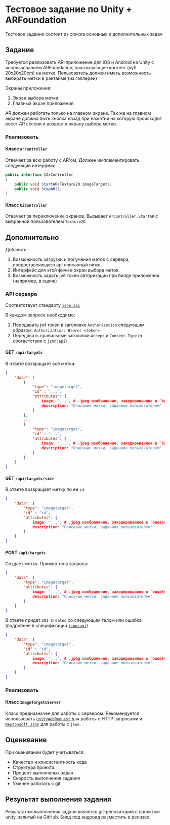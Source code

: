 # Тестовое задание по Unity + ARFoundation

Тестовое задание состоит из списка основных и дополнительных задач

## Задание

Требуется реализовать AR-приложение для iOS и Android на Unity с использованием ARFoundation, показывающее контент (куб 20x20x20cm) на метке. Пользователь должен иметь возможность выбирать метки в рантайме (из галлереи)

Экраны приложения:

1. Экран выбора метки
2. Главный экран приложения.

AR должен работать только на главном экране. Так же на главном экране должна быть кнопка назад при нажатии на которую происходит ресет AR сессии и возврат к экрану выбора метки.

### Реализовать

#### Класс `ArController`

Отвечает за всю работу с AR'ом. Должен имплементировать следующий интерфейс:

```csharp
public interface IArController 
{
    public void StartAR(Texture2D imageTarget);
    public void StopAR();
}
```

#### Класс `UiController`

Отвечает за переключение экранов. Вызывает `ArController.StartAR` с выбранной пользователем `Texture2D`

## Дополнительно

Добавить:

1. Возможность загрузки и получения меток с сервера, предоставляющего api описанный ниже.
2. Интерфейс для этой фичи в экран выбора меток.
3. Возможность задать jwt токен авторизации при билде приложения (например, в сцене)

### API сервера

Соответствует стандарту [`json:api`](https://jsonapi.org)

В каждом запросе необходимо:

1. Передавать jwt токен в заголовке `Authorization` следующим образом: `Authorization: Bearer <token>`
2. Передавать правильные заголовки `Accept` и `Content-Type` (в соответствии с [`json:api`](https://jsonapi.org))

#### GET `/api/targets`

В ответе возвращает все метки:

```json
{
    "data": [
        {
            "type": "imagetarget",
            "id" : "...",
            "attributes": {
                image: "...", # .jpeg изображение, закодированное в `base64`
                description: "Описание метки, заданное пользователем"
            }
        },
        ...
        {
            "type": "imagetarget",
            "id" : "...",
            "attributes": {
                image: "...", # .jpeg изображение, закодированное в `base64`
                description: "Описание метки, заданное пользователем"
            }
        }
    ]
}
```

#### GET `/api/targets/<id>`

В ответе возвращает метку по ее `id`

```json
{
    "data": {
        "type": "imagetarget",
        "id" : "id",
        "attributes": {
            image: "...", # .jpeg изображение, закодированное в `base64`
            description: "Описание метки, заданное пользователем"
        }
    }
}
```

#### POST `/api/targets`

Создает метку.
Пример тела запроса:

```json
{
    "data": {
        "type": "imagetarget",
        "attributes": {
            image: "...", # .jpeg изображение, закодированное в `base64`
            description: "Описание метки, заданное пользователем"
        }
    }
}
```

В ответе придет `201 Created` со следующим телом или ошибка (подробнее в спецификации [`json:api`](https://jsonapi.org))

```json
{
    "data": {
        "type": "imagetarget",
        "id" : "id",
        "attributes": {
            image: "...", # .jpeg изображение, закодированное в `base64`
            description: "Описание метки, заданное пользователем"
        }
    }
}
```

### Реализовать

#### Класс `ImageTargetsServer`

Класс предназначен для работы с сервером. Рекомендуется использовать [`UnityWebRequest`](https://docs.unity3d.com/ScriptReference/Networking.UnityWebRequest.html) для работы с HTTP запросами и [`Newtonsoft.Json`](https://github.com/jilleJr/Newtonsoft.Json-for-Unity) для работы с `json`.

## Оценивание

При оценивании будет учитываться:

- Качество и консистентность кода
- Структура проекта
- Процент выполненых задач
- Скорость выполнения задания
- Умение работать с git

## Результат выполнения задания

Результатом выполнения задачи является git-репозиторий с проектом unity, залитый на GitHub. Билд под андроид разместить в релизах.
